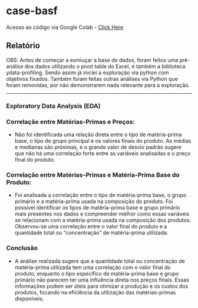 # case-basf

Acesso ao código via Google Colab - [Click Here](https://colab.research.google.com/drive/1c11rfWPBD9soM3bsPRXShq6atF9fd9Cs?usp=sharing)

## Relatório

OBS: Antes de começar a esmiuçar a base de dados, foram feitos uma pré-análise dos dados utilizando o pivot table do Excel, e também a biblioteca ydata-profiling. Sendo assim já iniciei a exploração via python com objetivos fixados. Também foram feitas outras análises via Python que foram removidas, por não demonstrarem nada relevante para a exploração.

<hr>

### **Exploratory Data Analysis (EDA)**

### Correlação entre Matérias-Primas e Preços:

- Não foi identificada uma relação direta entre o tipo de matéria-prima base, o tipo de grupo principal e os valores finais do produto. As médias e medianas são próximas, e o grande valor de desvio padrão sugere que não há uma correlação forte entre as variáveis analisadas e o preço final do produto.

### Correlação entre Matérias-Primas e Matéria-Prima Base do Produto: 

- Foi analisada a correlação entre o tipo de matéria-prima base, o grupo primário e a matéria-prima usada na composição do produto. Foi possível identificar os tipos de matéria-prima base e grupo primário mais presentes nos dados e compreender melhor como essas variáveis se relacionam com a matéria-prima usada na composição dos produtos. Observou-se uma correlação entre o valor final do produto e a quantidade total ou "concentração" de matéria-prima utilizada.

### Conclusão

- A análise realizada sugere que a quantidade total ou concentração de matéria-prima utilizada tem uma correlação com o valor final do produto, enquanto o tipo específico de matéria-prima base e grupo primário não parecem ter uma influência direta nos preços finais. Essas informações podem ser úteis para otimizar a produção e os custos dos produtos, focando na eficiência da utilização das matérias-primas disponíveis.
